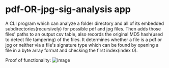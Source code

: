 # pdf-OR-jpg-sig-analysis app

A CLI program which can analyze a folder directory and all of its embedded subdirectories(recursively) for possible pdf and jpg files. Then adds those files' paths
to an output csv table, also records the original MD5 hash(used to detect file tampering) of the files. It determines whether a file is a pdf or jpg or neither via 
a file's signature type which can be found by opening a file in a byte array format and checking the first index(index 0).

Proof of functionality:
![image](https://user-images.githubusercontent.com/69401254/163437792-5fdd5c84-d8b3-461c-80e6-41b14e2f86ef.png)
